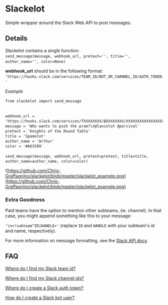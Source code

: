 # Slackelot
Simple wrapper around the Slack Web API to post messages.


## Details

Slackelot contains a single function:  
`send_message(message, webhook_url, pretext='', title='', author_name='', color=None)`


**webhook_url** should be in the following format:
`'https://hooks.slack.com/services/TEAM_ID/BOT_OR_CHANNEL_ID/AUTH_TOKEN'`

*Example*
```
from slackelot import send_message


webhook_url = 'https://hooks.slack.com/services/TXXXXXXXX/BXXXXXXXX/XXXXXXXXXXXXXXXXXXXXXXXX'
message = 'Who wants to push the pram?\n@lancelot @percival'
pretext = 'Knights of the Round Table'
title = 'Spamelot'
author_name = 'Arthur'
color = '#663399'

send_message(message, webhook_url, pretext=pretext, title=title, author_name=author_name, color=color)
```
![https://github.com/Chris-Graffagnino/slackelot/blob/master/slackelot_example.png](https://github.com/Chris-Graffagnino/slackelot/blob/master/slackelot_example.png)

### Extra Goodness
Paid teams have the option to mention other subteams, (ie. channel). In that
case, you might append something like this to your message:

`'\n<!subteam^ID|HANDLE>'`
(replace `ID` and `HANDLE` with your subteam's id and name, respectively).

For more information on message formatting, see the [Slack API docs](https://api.slack.com/docs/message-formatting)


## FAQ

[Where do I find my Slack team id?](https://api.slack.com/methods/team.info/test)

[Where do I find my Slack channel ids?](https://api.slack.com/methods/channels.list/test)

[Where do I create a  Slack auth token?](https://api.slack.com/tokens)

[How do I create a Slack bot user?](https://api.slack.com/bot-users)



